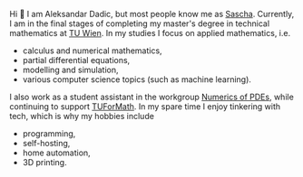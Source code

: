 Hi 👋 I am Aleksandar Dadic, but most people know me as [Sascha](https://en.wikipedia.org/wiki/Sasha_(name)#Usage). 
Currently, I am in the final stages of completing my master's degree in technical mathematics at [TU Wien](https://www.tuwien.at/). 
In my studies I focus on applied mathematics, i.e.

- calculus and numerical mathematics,
- partial differential equations,
- modelling and simulation,
- various computer science topics (such as machine learning).

I also work as a student assistant in the workgroup [Numerics of PDEs](https://www.tuwien.at/mg/asc/numpdes), while continuing to support [TUForMath](https://tuformath.at/).
In my spare time I enjoy tinkering with tech, which is why my hobbies include

- programming,
- self-hosting,
- home automation,
- 3D printing.
